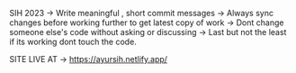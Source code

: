 SIH 2023
-> Write meaningful , short commit messages
-> Always sync changes before working further to get latest copy of work
-> Dont change someone else's code without asking or discussing
-> Last but not the least if its working dont touch the code.


SITE LIVE AT -> https://ayursih.netlify.app/
